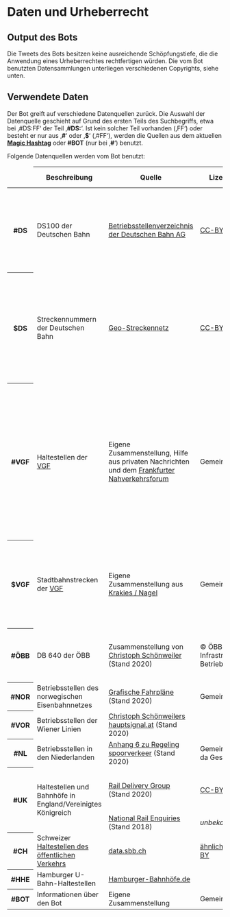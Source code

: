 Daten und Urheberrecht
======================

Output des Bots
---------------

Die Tweets des Bots besitzen keine ausreichende Schöpfungstiefe, die
die Anwendung eines Urheberrechtes rechtfertigen würden. Die vom Bot
benutzten Datensammlungen unterliegen verschiedenen Copyrights, siehe
unten.

Verwendete Daten
----------------

Der Bot greift auf verschiedene Datenquellen zurück. Die Auswahl der
Datenquelle geschieht auf Grund des ersten Teils des Suchbegriffs, etwa
bei ‚\#DS:FF‘ der Teil ‚__\#DS:__‘. Ist kein solcher Teil vorhanden
(‚FF‘) oder besteht er nur aus ‚__\#__‘ oder ‚__\$__‘ (‚\#FF‘), werden
die Quellen aus dem aktuellen __[Magic Hashtag](magic.html)__ oder
__\#BOT__ (nur bei ‚__\#__‘) benutzt.

Folgende Datenquellen werden vom Bot benutzt:

<table>
 <thead>
  <tr>
   <td></td>
   <th>Beschreibung</th>
   <th>Quelle</th>
   <th>Lizenz</th>
   <th>Anmerkungen</th>
   <th>Dump</th>
   <th>Magic Hashtag</th>
  </tr>
 </thead>
 <tbody>
  <tr>
   <th>#DS</th>
   <td>DS100 der Deutschen Bahn</td>
   <td><a href="https://data.deutschebahn.com/dataset/data-betriebsstellen">Betriebsstellenverzeichnis der Deutschen Bahn AG</a></td>
   <td><a href="https://creativecommons.org/licenses/by/4.0/">CC-BY 4.0</a></td>
   <td style="text-align: left;">
    <ul>
     <li>Punkte durch ONE DOT LEADER U+2024 ‚&#x2024;‘ ersetzt</li>
     <li>Mehrere Leerzeichen zusammengefasst</li>
     <li>Einzelne Einträge korrigiert</li>
    </ul>
   </td>
   <td>
    <a href="https://ds100.frankfurtium.de/dumps/ds100.html">ds100</a>
   </td>
   <td>
    #DS100
   </td>
  </tr>
  <tr>
   <th>$DS</th>
   <td>Streckennummern der Deutschen Bahn</td>
   <td><a href="https://data.deutschebahn.com/dataset/geo-strecke">Geo-Streckennetz</a></td>
   <td><a href="https://creativecommons.org/licenses/by/4.0/">CC-BY 4.0</a></td>
   <td style="text-align: left;">
    <ul>
     <li>Punkte durch ONE DOT LEADER U+2024 ‚&#x2024;‘ ersetzt</li>
     <li>Mehrere Leerzeichen zusammengefasst</li>
     <li>Nicht-numerische Einträge in Eigenarbeit zusammengestellt (Bsp.
     ‚$DS:KRM‘)</li>
    </ul>
   </td>
   <td>
    <a href="https://ds100.frankfurtium.de/dumps/benannte_strecken.html">benannte_strecken</a>
    <a href="https://ds100.frankfurtium.de/dumps/strecken.html">strecken</a>
   </td>
   <td>
    #DS100
   </td>
  </tr>
  <tr>
   <th>#VGF</th>
   <td>Haltestellen der <a href="https://vgf-ffm.de">VGF</a></td>
   <td>Eigene Zusammenstellung, Hilfe aus privaten Nachrichten und dem
   <a
   href="https://frankfurter-nahverkehrsforum.de/forum/index.php?thread/20682-stationskürzel/">Frankfurter
   Nahverkehrsforum</a></td>
   <td>Gemeinfrei</td>
   <td>
    Alle Stadtbahn- und von der Leitstelle betreuten
    Straßenbahnhaltestellen haben ein Kürzel aus zwei Buchstaben plus
    eventuell die Tunnelebene; andere Betriebsstellen haben längere
    Kürzel. Alle Stadtbahnhaltestellen haben dreistellige Nummern,
    Straßenbahnhaltestellen haben vierstellige Nummern (diese sind
    allerdings nur lückenhaft bekannt).
   </td>
   <td>
    <a href="https://ds100.frankfurtium.de/dumps/vgfhst.html">vgfhst</a>
   </td>
   <td>
    #_FFM
   </td>
  </tr>
  <tr>
   <th>$VGF</th>
   <td>Stadtbahnstrecken der <a href="https://vgf-ffm.de">VGF</a></td>
   <td>Eigene Zusammenstellung aus <a
   href="https://de.wikipedia.org/wiki/Vorlage:Krakies/Nagel">Krakies /
   Nagel</a></td>
   <td>Gemeinfrei</td>
   <td>
    Alle Bauabschnitte der Stadtbahnstrecken können mit großen
    lateinischen Buchstaben oder den Unicode-Zeichen für römische Zahlen
    geschrieben werden: ‚$VGF:DIV‘ = ‚$VGF:DⅣ‘ = ‚$VGF:Dⅳ‘.
   </td>
   <td>
    <a href="https://ds100.frankfurtium.de/dumps/vgfstrecken.html">vgfhst</a>
   </td>
   <td>
    #_FFM
   </td>
  </tr>
  <tr>
   <th>#ÖBB</th>
   <td>DB 640 der ÖBB</td>
   <td>Zusammenstellung von <a href="https://bahn.hauptsignal.at/">Christoph Schönweiler</a> (Stand 2020)</td>
   <td>© ÖBB-Infrastruktur Betrieb AG</td>
   <td>Quelle ist nicht offiziell. Groß-/Kleinschreibung muss beachtet werden, es sind auch Kleinbuchstaben erlaubt!</td>
   <td>
    <a href="https://ds100.frankfurtium.de/dumps/db640.html">db640</a>
   </td>
   <td>
    #DB640
   </td>
  </tr>
  <tr>
   <th>#NOR</th>
   <td>Betriebsstellen des norwegischen Eisenbahnnetzes</td>
   <td><a href="https://www.banenor.no/kundeportal/ruter-og-sportilgang/grafiske-togruter1/">Grafische Fahrpläne</a> (Stand 2020)</td>
   <td>Gemeinfrei</td>
   <td>Selbst abgetippt</td>
   <td>
    <a href="https://ds100.frankfurtium.de/dumps/banenor.html">banenor</a>
   </td>
   <td>
    #_NSB
   </td>
  </tr>
  <tr>
   <th>#VOR</th>
   <td>Betriebsstellen der Wiener Linien</td>
   <td><a href="https://bahn.hauptsignal.at/">Christoph Schönweilers hauptsignal.at</a> (Stand 2020)</td>
   <td></td>
   <td>Datenbanksuche auf <a href="https://bahn.hauptsignal.at/bsb.php">hauptsignal.at</a></td>
   <td>
    <a href="https://ds100.frankfurtium.de/dumps/wien_vor.html">wien_vor</a>
   </td>
   <td>
    #_VOR
   </td>
  </tr>
  <tr>
   <th>#NL</th>
   <td>Betriebsstellen in den Niederlanden</td>
   <td><a href="https://wetten.overheid.nl/BWBR0017707/2020-04-01/#Bijlage6">Anhang 6 zu Regeling spoorverkeer</a> (Stand 2020)</td>
   <td>Gemeinfrei, da Gesetz</td>
   <td></td>
   <td>
    <a href="https://ds100.frankfurtium.de/dumps/nederlands.html">nederlands</a>
   </td>
   <td>
    #_NL
   </td>
  </tr>
  <tr>
   <th rowspan="2">#UK</th>
   <td rowspan="2">Haltestellen und Bahnhöfe in England/Vereinigtes Königreich</td>
   <td><a href="http://data.atoc.org/how-to">Rail Delivery Group</a> (Stand 2020)</td>
   <td><a href="https://creativecommons.org/licenses/by/4.0/">CC-BY 4.0</a></td>
   <td>Aus Fixed-width-Text extrahiert und Namen mit Kleinbuchstaben
   versehen<br/>
   4- bis 7-stellige Kürzel</td>
   <td>
    <a href="https://ds100.frankfurtium.de/dumps/raildeliverygroup.html">raildeliverygroup</a>
   </td>
   <td rowspan="2">
    #_UK
   </td>
  </tr>
  <tr>
   <td><a href="https://www.nationalrail.co.uk/stations_destinations/48541.aspx">National Rail Enquiries</a> (Stand 2018)</td>
   <td><em>unbekannt</em></td>
   <td>Dreistellige Kürzel</td>
   <td>
    <a href="https://ds100.frankfurtium.de/dumps/nationalrail.html">nationalrail</a>
   </td>
  </tr>
  <tr>
   <th>#CH</th>
   <td>Schweizer <a href="https://opendata.swiss/de/dataset/haltestellen-des-offentlichen-verkehrs">Haltestellen des öffentlichen Verkehrs</a></td>
   <td><a href="https://data.sbb.ch/explore/dataset/dienststellen-gemass-opentransportdataswiss/information/">data.sbb.ch</a></td>
   <td><a href="https://opendata.swiss/de/dataset?q=haltestelle&organization=bundesamt-fur-verkehr-bav&res_rights=NonCommercialAllowed-CommercialAllowed-ReferenceRequired">ähnlich CC-BY</a></td>
   <td></td>
   <td>
    <a href="https://ds100.frankfurtium.de/dumps/ch.html">ch</a>
   </td>
   <td>
    #_CH
   </td>
  </tr>
  <tr>
   <th>#HHE</th>
   <td>Hamburger U-Bahn-Haltestellen</td>
   <td><a href="http://www.hamburger-bahnhoefe.de/">Hamburger-Bahnhöfe.de</a></td>
   <td></td>
   <td></td>
   <td>
    <a href="https://ds100.frankfurtium.de/dumps/hhe.html">hhe</a>
   </td>
   <td>
    #_HHE
   </td>
  </tr>
  <tr>
   <th>#BOT</th>
   <td>Informationen über den Bot</td>
   <td>Eigene Zusammenstellung</td>
   <td>Gemeinfrei</td>
   <td></td>
   <td>
    <a href="https://ds100.frankfurtium.de/dumps/gimmick.html">gimmick</a>
   </td>
   <td></td>
  </tr>
 <tbody>
</table>
